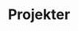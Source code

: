 ---
title: Projekter
layout: collection
permalink: /projects/
collection: projects
entries_layout: grid # or 'list' depending on your preference
classes: wide # Ensure this class is styled in your CSS
---